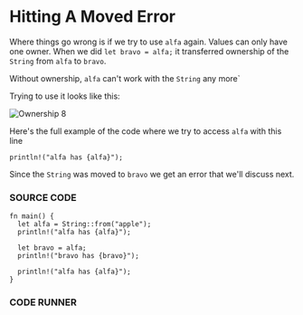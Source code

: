 # Hitting A Moved Error

Where things go wrong is if we try to
use `alfa` again. Values can only
have one owner. When we did `let bravo = alfa;`
it transferred ownership of the `String` from
`alfa` to `bravo`.

Without ownership, `alfa` can't work with the
`String` any more`

Trying to use it looks like this:

![Ownership 8](/images/ownership-8.png)

Here's the full example of the code where
we try to access `alfa` with this line

```rust, noplayground
println!("alfa has {alfa}");
```

Since the `String` was moved to `bravo`
we get an error that we'll discuss next.

### SOURCE CODE

```rust, noplayground, EXAMPLE1
fn main() {
  let alfa = String::from("apple");
  println!("alfa has {alfa}");

  let bravo = alfa;
  println!("bravo has {bravo}");

  println!("alfa has {alfa}");
}
```

### CODE RUNNER

```rust, editable, CODE1

```
